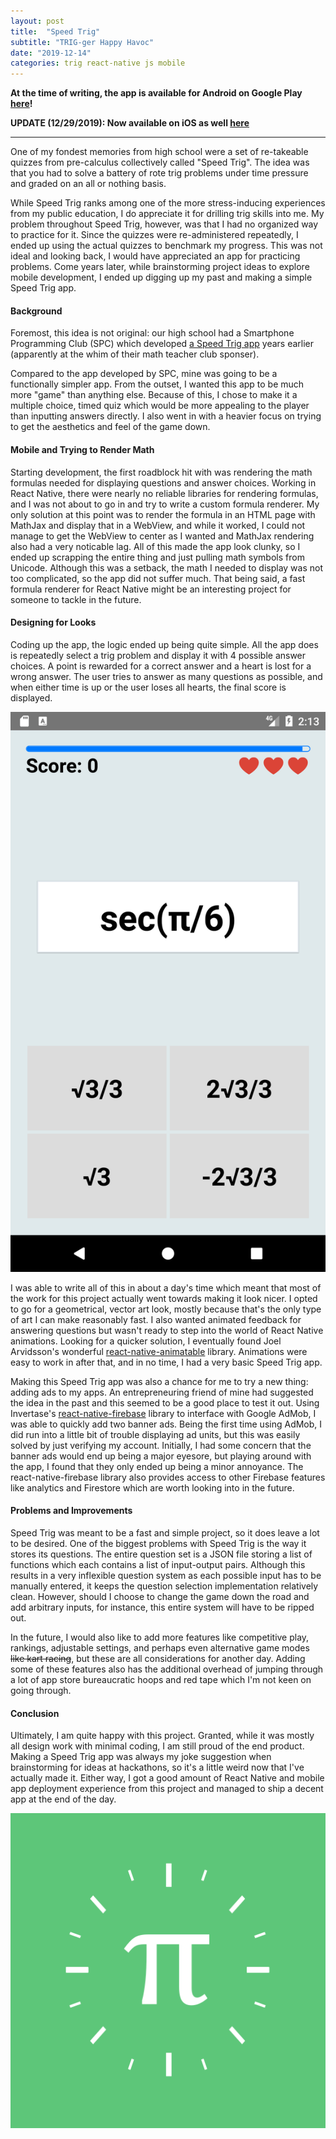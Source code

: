 ```yaml
---
layout: post
title:  "Speed Trig"
subtitle: "TRIG-ger Happy Havoc"
date: "2019-12-14"
categories: trig react-native js mobile
---
```


**At the time of writing, the app is available for Android on Google Play
[here](https://play.google.com/store/apps/details?id=com.speedtrig)!**

**UPDATE (12/29/2019): Now available on iOS as well [here](https://apps.apple.com/us/app/speed-trig/id1493062069)**

***

One of my fondest memories from high school were a set of re-takeable quizzes
from pre-calculus collectively called "Speed Trig". The idea was
that you had to solve a battery of rote trig problems under time pressure and
graded on an all or nothing basis.

While Speed Trig ranks among one of the more stress-inducing experiences from
my public education, I do appreciate it for drilling trig skills into me.
My problem throughout Speed Trig, however, was that I had no organized way to
practice for it. Since the quizzes were re-administered repeatedly, I ended up
using the actual quizzes to benchmark my progress. This was not ideal and looking
back, I would have appreciated an app for practicing problems. Come years later,
while brainstorming project ideas to explore mobile development, I ended up
digging up my past and making a simple Speed Trig app.

#### Background

Foremost, this idea is not original: our high school had a Smartphone Programming Club (SPC)
which developed [a Speed Trig app](https://github.com/MBHS-SPC/speed-trig-android) years earlier
(apparently at the whim of their math teacher club sponser).

Compared to the app developed by SPC, mine was going to be a functionally simpler app. From the
outset, I wanted this app to be much more "game" than anything else. Because of this, I chose
to make it a multiple choice, timed quiz which would be more appealing to the player than inputting
answers directly. I also went in with a heavier focus on trying to get the aesthetics and feel of
the game down.

#### Mobile and Trying to Render Math

Starting development, the first roadblock hit with was rendering the math formulas needed for displaying
questions and answer choices. Working in React Native, there
were nearly no reliable libraries for rendering formulas, and I was not about to go in and try to write
a custom formula renderer. My only solution at this point was to render the formula in an HTML page with MathJax
and display that in a WebView, and while it worked, I could not manage to get the WebView to center as I wanted and
MathJax rendering also had a very noticable lag. All of this made the app look clunky, so I ended up scrapping the
entire thing and just pulling math symbols from Unicode. Although this was a setback, the math I needed
to display was not too complicated, so the app did not suffer much. That being said, a fast formula renderer
for React Native might be an interesting project for someone to tackle in the future.

#### Designing for Looks

Coding up the app, the logic ended up being quite simple. All the app does is repeatedly select a trig problem and display it with
4 possible answer choices. A point is rewarded for a correct answer and a heart is lost for a
wrong answer. The user tries to answer as many questions as possible, and when either time is up or the user
loses all hearts, the final score is displayed.

![Speed Trig game screen](/images/speedtrig/screenshot_02.png)

I was able to write all of this in about a day's time which meant that most of the work for this project actually went towards
making it look nicer. I opted to go for a geometrical, vector art look, mostly because that's the only type of art I
can make reasonably fast. I also wanted animated feedback for answering questions but wasn't ready to step into the
world of React Native animations. Looking for a quicker solution, I eventually found Joel Arvidsson's wonderful
[react-native-animatable](https://github.com/oblador/react-native-animatable) library. Animations were easy to
work in after that, and in no time, I had a very basic Speed Trig app.

Making this Speed Trig app was also a chance for me to try a new thing: adding ads to my apps. An entrepreneuring
friend of mine had suggested the idea in the past and this seemed to be a good place to test it out. Using Invertase's
[react-native-firebase](https://github.com/invertase/react-native-firebase) library to interface with Google AdMob, I was
able to quickly add two banner ads. Being the first time using AdMob, I did run into a little bit of trouble displaying
ad units, but this was easily solved by just verifying my account. Initially, I had some concern that the banner ads would end up being
a major eyesore, but playing around with the app, I found that they only ended up being a minor annoyance. The react-native-firebase
library also provides access to other Firebase features like analytics and Firestore which are worth looking into in the
future.

#### Problems and Improvements

Speed Trig was meant to be a fast and simple project, so it does leave a lot to be desired.
One of the biggest problems with Speed Trig is the way it stores its questions. The entire question
set is a JSON file storing a list of functions which each contains a list of input-output pairs. Although this results
in a very inflexible question system as each possible input has to be manually entered, it keeps the question selection
implementation relatively clean. However, should I choose to change the game down the road and add arbitrary inputs,
for instance, this entire system will have to be ripped out.

In the future, I would also like to add more features like
competitive play, rankings, adjustable settings, and perhaps even alternative game modes ~~like kart racing~~,
but these are all considerations for another day. Adding some of these features also has the additional
overhead of jumping through a lot of app store bureaucratic hoops and red tape which I'm not keen on going through.

#### Conclusion

Ultimately, I am quite happy with this project. Granted, while it was mostly all design work with minimal coding,
I am still proud of the end product. Making a Speed Trig app was always my joke suggestion when brainstorming
for ideas at hackathons, so it's a little weird now that I've actually made it. Either way, I got a good
amount of React Native and mobile app deployment experience from this project and managed to ship
a decent app at the end of the day.

![Speed Trig game screen](/images/speedtrig/appLogo.png)